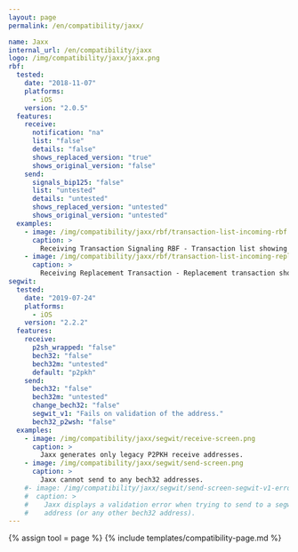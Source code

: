 ```yaml
---
layout: page
permalink: /en/compatibility/jaxx/

name: Jaxx
internal_url: /en/compatibility/jaxx
logo: /img/compatibility/jaxx/jaxx.png
rbf:
  tested:
    date: "2018-11-07"
    platforms:
      - iOS
    version: "2.0.5"
  features:
    receive:
      notification: "na"
      list: "false"
      details: "false"
      shows_replaced_version: "true"
      shows_original_version: "false"
    send:
      signals_bip125: "false"
      list: "untested"
      details: "untested"
      shows_replaced_version: "untested"
      shows_original_version: "untested"
  examples:
    - image: /img/compatibility/jaxx/rbf/transaction-list-incoming-rbf.png
      caption: >
        Receiving Transaction Signaling RBF - Transaction list showing incoming transaction. RBF not noted.
    - image: /img/compatibility/jaxx/rbf/transaction-list-incoming-replacement.png
      caption: >
        Receiving Replacement Transaction - Replacement transaction shown, original disappears.
segwit:
  tested:
    date: "2019-07-24"
    platforms:
      - iOS
    version: "2.2.2"
  features:
    receive:
      p2sh_wrapped: "false"
      bech32: "false"
      bech32m: "untested"
      default: "p2pkh"
    send:
      bech32: "false"
      bech32m: "untested"
      change_bech32: "false"
      segwit_v1: "Fails on validation of the address."
      bech32_p2wsh: "false"
  examples:
    - image: /img/compatibility/jaxx/segwit/receive-screen.png
      caption: >
        Jaxx generates only legacy P2PKH receive addresses.
    - image: /img/compatibility/jaxx/segwit/send-screen.png
      caption: >
        Jaxx cannot send to any bech32 addresses.
    #- image: /img/compatibility/jaxx/segwit/send-screen-segwit-v1-error.png
    #  caption: >
    #    Jaxx displays a validation error when trying to send to a segwit v1
    #    address (or any other bech32 address).
---
```

<!-- Jaxx -->

{% assign tool = page %}
{% include templates/compatibility-page.md %}

